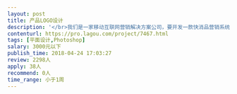 ```yaml
---                
layout: post       
title: 产品LOGO设计           
description: '</br>我们是一家移动互联网营销解决方案公司，要开发一款快消品营销系统，用户购买产品后可以扫码进行会员积分。需要设计一款产品LOGO,需要设计师有扎实的logo设计能力。LOGO整体要求扁平化，干净整洁。</br>'     
contenturl: https://pro.lagou.com/project/7467.html      
tags: [平面设计,Photoshop]            
salary: 3000元以下          
publish_time: 2018-04-24 17:03:27         
review: 2298人                   
apply: 38人                   
recommend: 0人                   
time_range: 小于1周              
---                 
```

